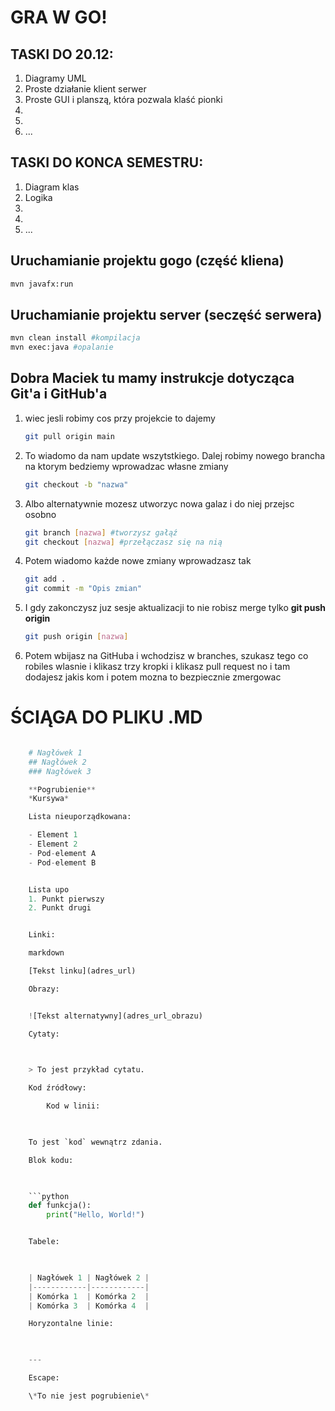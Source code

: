 # GRA W GO!

## TASKI DO 20.12:
1. Diagramy UML
2. Proste działanie klient serwer
3. Proste GUI i planszą, która pozwala klaść pionki
4.
5.
6. ...

## TASKI DO KONCA SEMESTRU:
1. Diagram klas
2. Logika
3.
4.
5. ...

## Uruchamianie projektu gogo (część kliena)
```bash
mvn javafx:run
```
## Uruchamianie projektu server (seczęść serwera)
```bash
mvn clean install #kompilacja
mvn exec:java #opalanie
```
## Dobra Maciek tu mamy instrukcje dotycząca Git'a i GitHub'a 
1. wiec jesli robimy cos przy projekcie to dajemy
    ```bash
    git pull origin main
    ```

2. To wiadomo da nam update wszytstkiego.
Dalej robimy nowego brancha na ktorym bedziemy wprowadzac własne zmiany
    ```bash
    git checkout -b "nazwa"
    ```

3. Albo alternatywnie mozesz utworzyc nowa galaz i do niej przejsc osobno
    ```bash
    git branch [nazwa] #tworzysz gałąź
    git checkout [nazwa] #przełączasz się na nią
    ```
4. Potem wiadomo każde nowe zmiany wprowadzasz tak
    ```bash
    git add .
    git commit -m "Opis zmian"
    ```
5. I gdy zakonczysz juz sesje aktualizacji to nie robisz merge tylko **git push origin**
    ```bash
    git push origin [nazwa] 
    ```
6. Potem wbijasz na GitHuba i wchodzisz w branches, szukasz tego co robiles wlasnie i klikasz trzy kropki i klikasz pull request no i tam dodajesz jakis kom i potem mozna to bezpiecznie zmergowac









# **ŚCIĄGA DO PLIKU .MD**

```python

    # Nagłówek 1
    ## Nagłówek 2
    ### Nagłówek 3

    **Pogrubienie**
    *Kursywa*

    Lista nieuporządkowana:

    - Element 1
    - Element 2
    - Pod-element A
    - Pod-element B


    Lista upo
    1. Punkt pierwszy
    2. Punkt drugi


    Linki:

    markdown

    [Tekst linku](adres_url)

    Obrazy:


    ![Tekst alternatywny](adres_url_obrazu)

    Cytaty:

    

    > To jest przykład cytatu.

    Kod źródłowy:

        Kod w linii:

        

    To jest `kod` wewnątrz zdania.

    Blok kodu:

    

    ```python
    def funkcja():
        print("Hello, World!")


    Tabele:

    

    | Nagłówek 1 | Nagłówek 2 |
    |------------|------------|
    | Komórka 1  | Komórka 2  |
    | Komórka 3  | Komórka 4  |

    Horyzontalne linie:

    

    ---

    Escape:

    \*To nie jest pogrubienie\*


